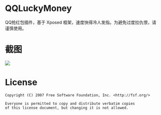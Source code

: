 # QQLuckyMoney

QQ抢红包插件，基于 Xposed 框架，速度快得冷人发指。为避免过度拉仇恨，请谨慎使用。

# 截图

![](http://ww3.sinaimg.cn/large/9732f922gw1f5915ticgjg20k00zkqo1.gif)


# License

```
Copyright (C) 2007 Free Software Foundation, Inc. <http://fsf.org/>

Everyone is permitted to copy and distribute verbatim copies 
of this license document, but changing it is not allowed.
```